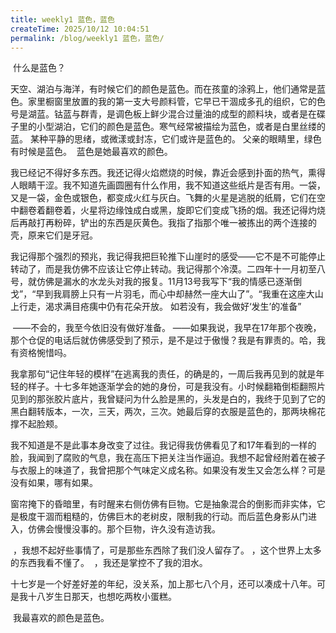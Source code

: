```yaml
---
title: weekly1 蓝色，蓝色
createTime: 2025/10/12 10:04:51
permalink: /blog/weekly1 蓝色，蓝色/
---
```


​	什么是蓝色？

​	天空、湖泊与海洋，有时候它们的颜色是蓝色。而在孩童的涂鸦上，他们通常是蓝色。
​	家里橱窗里放置的我的第一支大号颜料管，它早已干涸成多孔的组织，它的色号是湖蓝。
​	钴蓝与群青，是调色板上鲜少混合过量油的成型的颜料块，或者是在碟子里的小型湖泊，它们的颜色是蓝色。
​	寒气经常被描绘为蓝色，或者是白里丝缕的蓝。
​	某种平静的思绪，或微漾或封冻，它们或许是蓝色的。
​	父亲的眼睛里，绿色有时候是蓝色。
​	蓝色是她最喜欢的颜色。

​	我已经记不得好多东西。我还记得火焰燃烧的时候，靠近会感到扑面的热气，熏得人眼睛干涩。我不知道先画圆圈有什么作用，我不知道这些纸片是否有用。一袋，又是一袋，金色或银色，都变成火红与灰白。飞舞的火星是逃脱的纸屑，它们在空中翻卷着翻卷着，火星将边缘蚀成白或黑，旋即它们变成飞扬的烟。我还记得灼烧后再敲打再粉碎，铲出的东西是灰黄色。我指了指那个唯一被拣出的两个连接的壳，原来它们是牙冠。

​	我记得那个强烈的预兆，我记得我把巨轮推下山崖时的感受——它不是不可能停止转动了，而是我仿佛不应该让它停止转动。我记得那个冷漠。二四年十一月初至八号，就仿佛是漏水的水龙头对我的报复。11月13号我写下“我的情感已逐渐倒戈”，“早到我肩膀上只有一片羽毛，而心中却赫然一座大山了”。
​	“我重在这座大山上行走，渴求满目疮痍中仍有花朵开放。
​	如若没有，我会做好‘发生’的准备”

​	——不会的，我至今依旧没有做好准备。
​	——如果我说，我早在17年那个夜晚，那个仓促的电话后就仿佛感受到了预示，是不是过于傲慢？
​	我是有罪责的。哈，我有资格惋惜吗。

​	我拿那句“记住年轻的模样”在逃离我的责任，的确是的，一周后我再见到的就是年轻的样子。十七多年她逐渐学会的她的身份，可是我没有。小时候翻箱倒柜翻照片见到的那张胶片底片，我曾疑问为什么脸是黑的，头发是白的，我终于见到了它的黑白翻转版本，一次，三天，两次，三次。她最后穿的衣服是蓝色的，那两块棉花撑不起脸颊。

​	我不知道是不是此事本身改变了过往。我记得我仿佛看见了和17年看到的一样的脸，我闻到了腐败的气息，我在高压下把关注当作逼迫。我想不起曾经附着在被子与衣服上的味道了，我曾把那个气味定义成名称。如果没有发生又会怎么样？可是没有如果，哪有如果。

​	窗帘掩下的昏暗里，有时醒来右侧仿佛有巨物。它是抽象混合的倒影而非实体，它是极度干涸而粗糙的，仿佛巨木的老树皮，限制我的行动。而后蓝色身影从门进入，仿佛会慢慢没事的。那个巨物，许久没有造访我。

​	  ，我想不起好些事情了，可是那些东西除了我们没人留存了。
​	  ，这个世界上太多的东西我看不懂了。
​	  ，我还是掌控不了我的泪水。

​	十七岁是一个好差好差的年纪，没关系，加上那七八个月，还可以凑成十八年。可是我十八岁生日那天，也想吃两枚小蛋糕。

​	我最喜欢的颜色是蓝色。

